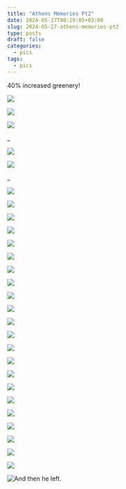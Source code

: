 ```yaml
---
title: "Athens Memories Pt2"
date: 2024-05-27T00:29:05+03:00
slug: 2024-05-27-athens-memories-pt2
type: posts
draft: false
categories:
  - pics
tags:
  - pics
---
```


  40% increased greenery!

  ![](/images/Athens-memories-pt2/05-09-1.jpg)

  ![](/images/Athens-memories-pt2/05-09-2.jpg)

  ![](/images/Athens-memories-pt2/05-09-3.jpg)

  _

  ![](/images/Athens-memories-pt2/05-11-1.jpg)

  ![](/images/Athens-memories-pt2/05-11-3.jpg)

  _
  
  ![](/images/Athens-memories-pt2/05-12-1.jpg)

  ![](/images/Athens-memories-pt2/05-12-2.jpg)
  
  ![](/images/Athens-memories-pt2/05-12-3.jpg)
  
  ![](/images/Athens-memories-pt2/05-12-4.jpg)
  
  ![](/images/Athens-memories-pt2/05-12-5.jpg)
  
  ![](/images/Athens-memories-pt2/05-12-6.jpg)
  
  ![](/images/Athens-memories-pt2/05-12-7.jpg)
  
  ![](/images/Athens-memories-pt2/05-12-8.jpg)
  
  ![](/images/Athens-memories-pt2/05-12-9.jpg)
  
  ![](/images/Athens-memories-pt2/05-12-10.jpg)
  
  ![](/images/Athens-memories-pt2/05-12-11.jpg)
  
  ![](/images/Athens-memories-pt2/05-12-12.jpg)
  
  ![](/images/Athens-memories-pt2/05-12-13.jpg)
  
  ![](/images/Athens-memories-pt2/05-12-14.jpg)
  
  ![](/images/Athens-memories-pt2/05-12-15.jpg)
  
  ![](/images/Athens-memories-pt2/05-12-16.jpg)
  
  ![](/images/Athens-memories-pt2/05-12-17.jpg)
  
  ![](/images/Athens-memories-pt2/05-12-18.jpg)
  
  ![](/images/Athens-memories-pt2/05-12-19.jpg)
  
  ![](/images/Athens-memories-pt2/05-12-20.jpg)

  ![](/images/Athens-memories-pt2/05-12-21.jpg)
  
  ![](/images/Athens-memories-pt2/05-12-22.jpg)
  


  ![And then he left.]()